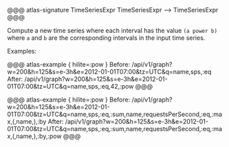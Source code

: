 @@@ atlas-signature
TimeSeriesExpr
TimeSeriesExpr
-->
TimeSeriesExpr
@@@

Compute a new time series where each interval has the value `(a power b)` where `a`
and `b` are the corresponding intervals in the input time series.

Examples:

@@@ atlas-example { hilite=:pow }
Before: /api/v1/graph?w=200&h=125&s=e-3h&e=2012-01-01T07:00&tz=UTC&q=name,sps,:eq
After: /api/v1/graph?w=200&h=125&s=e-3h&e=2012-01-01T07:00&tz=UTC&q=name,sps,:eq,42,:pow
@@@

@@@ atlas-example { hilite=:pow }
Before: /api/v1/graph?w=200&h=125&s=e-3h&e=2012-01-01T07:00&tz=UTC&q=name,sps,:eq,:sum,name,requestsPerSecond,:eq,:max,(,name,),:by
After: /api/v1/graph?w=200&h=125&s=e-3h&e=2012-01-01T07:00&tz=UTC&q=name,sps,:eq,:sum,name,requestsPerSecond,:eq,:max,(,name,),:by,:pow
@@@